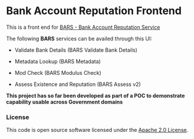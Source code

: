 # Bank Account Reputation Frontend

This is a front end for [BARS - Bank Account Reputation Service](https://github.com/hmrc/bank-account-reputation/blob/master/docs/README.md)

The following **BARS** services can be availed through this UI:

*  Validate Bank Details (BARS Validate Bank Details)
  
*  Metadata Lookup (BARS Metadata)
  
*  Mod Check (BARS Modulus Check)
  
*  Assess Existence and Reputation (BARS Assess v2)


**This project has so far been developed as part of a POC to demonstrate capability usable across Government domains**


### License

This code is open source software licensed under the [Apache 2.0 License]("http://www.apache.org/licenses/LICENSE-2.0.html").
